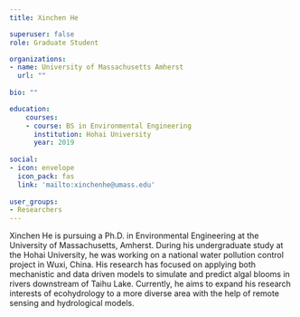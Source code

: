 ```yaml
---
title: Xinchen He

superuser: false
role: Graduate Student

organizations:
- name: University of Massachusetts Amherst
  url: ""
  
bio: ""

education:
    courses:
    - course: BS in Environmental Engineering
      institution: Hohai University
      year: 2019
      
social:
- icon: envelope
  icon_pack: fas
  link: 'mailto:xinchenhe@umass.edu'
  
user_groups:
- Researchers
---
```


Xinchen He is pursuing a Ph.D. in Environmental Engineering at the University of Massachusetts, Amherst. During his undergraduate study at the Hohai University, he was working on a national water pollution control project in Wuxi, China. His research has focused on applying both mechanistic and data driven models to simulate and predict algal blooms in rivers downstream of Taihu Lake. Currently, he aims to expand his research interests of ecohydrology to a more diverse area with the help of remote sensing and hydrological models.

